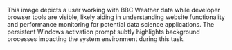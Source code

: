 This image depicts a user working with BBC Weather data while developer browser tools are visible, likely aiding in understanding website functionality and performance monitoring for potential data science applications. The persistent Windows activation prompt subtly highlights background processes impacting the system environment during this task.